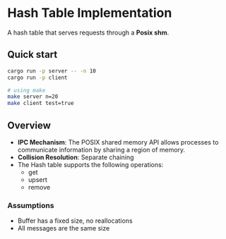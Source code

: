 # Hash Table Implementation

A hash table that serves requests through a **Posix shm**.

## Quick start

```bash
cargo run -p server -- -n 10
cargo run -p client

# using make
make server n=20
make client test=true
```

## Overview

- **IPC Mechanism**: The POSIX shared memory API allows processes to communicate information by sharing a region of memory.
- **Collision Resolution**: Separate chaining
- The Hash table supports the following operations:
  - get
  - upsert
  - remove

### Assumptions

- Buffer has a fixed size, no reallocations
- All messages are the same size
